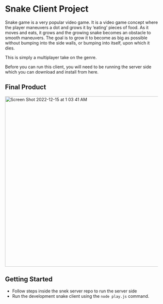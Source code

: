 # Snake Client Project

Snake game is a very popular video game. It is a video game concept where the player maneuvers a dot and grows it by ‘eating’ pieces of food. As it moves and eats, it grows and the growing snake becomes an obstacle to smooth maneuvers. The goal is to grow it to become as big as possible without bumping into the side walls, or bumping into itself, upon which it dies.

This is simply a multiplayer take on the genre.

Before you can run this client, you will need to be running the server side which you can download and install from here. 

## Final Product

<img width="563" alt="Screen Shot 2022-12-15 at 1 03 41 AM" src="https://user-images.githubusercontent.com/88526405/207807449-9653c24f-0e8e-4737-b4c8-95e4427dfc91.png">



## Getting Started

- Follow steps inside the snek server repo to run the server side
- Run the development snake client using the `node play.js` command.

